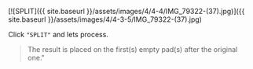 ---
---

[![SPLIT]({{ site.baseurl }}/assets/images/4/4-4/IMG_79322-(37).jpg)]({{
site.baseurl }}/assets/images/4/4-3-5/IMG_79322-(37).jpg)

Click `"SPLIT"` and lets process.

> The result is placed on the first(s) empty pad(s) after the original one."
